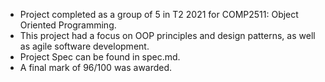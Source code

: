 - Project completed as a group of 5 in T2 2021 for COMP2511: Object Oriented Programming.
- This project had a focus on OOP principles and design patterns, as well as agile software development.
- Project Spec can be found in spec.md.
- A final mark of 96/100 was awarded.
